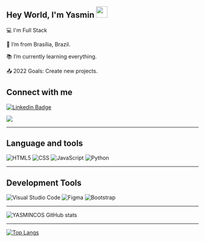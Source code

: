 ## Hey World, I'm Yasmin  <img src=https://github.com/TheDudeThatCode/TheDudeThatCode/blob/master/Assets/Earth.gif width="30">

:computer: I'm Full Stack

:house_with_garden: I’m from Brasília, Brazil.

:books: I’m currently learning everything.

:outbox_tray: 2022 Goals: Create new projects.
 

## Connect with me

[![Linkedin Badge](https://img.shields.io/badge/LinkedIn-0077B5?style=for-the-badge&logo=linkedin&logoColor=white&link=[https://www.linkedin.com/in/yasmin-costa-/)]([https://www.linkedin.com/in/yasmin-costa-/](https://www.linkedin.com/in/yasmin-costa-bb24a21a3/))

<a href = "mailto:tiyasmin14@gmail.com"><img src="https://img.shields.io/badge/-Gmail-%23333?style=for-the-badge&logo=gmail&logoColor=white" target="_blank"></a>



----------------------------------------------------------------------------------
## Language and tools

  ![HTML5](https://img.shields.io/badge/HTML5-E34F26?style=for-the-badge&logo=html5&logoColor=white)
  ![CSS](https://img.shields.io/badge/CSS3-1572B6?style=for-the-badge&logo=css3&logoColor=white)
  ![JavaScript](https://img.shields.io/badge/JavaScript-323330?style=for-the-badge&logo=javascript&logoColor=F7DF1E)
  ![Python](https://www.tshirtgeek.com.br/wp-content/uploads/2021/03/com001.jpg)
  
  
----------------------------------------------------------------------------------

## Development Tools

![Visual Studio Code](https://img.shields.io/badge/Visual_Studio_Code-0078D4?style=for-the-badge&logo=visual%20studio%20code&logoColor=white)
![Figma](https://img.shields.io/badge/Figma-F24E1E?style=for-the-badge&logo=figma&logoColor=white)
![Bootstrap](https://img.shields.io/badge/Bootstrap-563D7C?style=for-the-badge&logo=bootstrap&logoColor=white)


----------------------------------------------------------------------------------

![YASMINCOS GitHub stats](https://github-readme-stats.vercel.app/api?username=YASMINCOS)


----------------------------------------------------------------------------------

[![Top Langs](https://github-readme-stats.vercel.app/api/top-langs/?username=YASMINCOS&layout=compact)](https://github.com/YASMINCOS/github-readme-stats)
